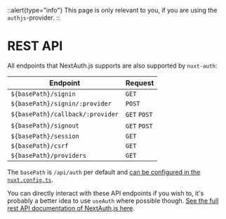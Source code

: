 ::alert{type="info"}
This page is only relevant to you, if you are using the `authjs`-provider.
::

# REST API

All endpoints that NextAuth.js supports are also supported by `nuxt-auth`:

| Endpoint                       | Request      |
|--------------------------------|:-------------|
| `${basePath}/signin`             | `GET`        |
| `${basePath}/signin/:provider`   | `POST`       |
| `${basePath}/callback/:provider` | `GET` `POST` |
| `${basePath}/signout`            | `GET` `POST` |
| `${basePath}/session`            | `GET`        |
| `${basePath}/csrf`               | `GET`        |
| `${basePath}/providers`          | `GET`        |

The `basePath` is `/api/auth` per default and [can be configured in the `nuxt.config.ts`](/nuxt-auth/v0.6/configuration/nuxt-config).

You can directly interact with these API endpoints if you wish to, it's probably a better idea to use `useAuth` where possible though. [See the full rest API documentation of NextAuth.js here](https://next-auth.js.org/getting-started/rest-api).
